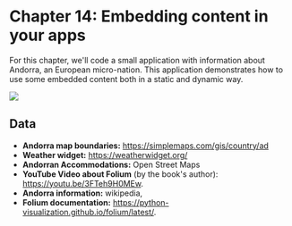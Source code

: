 # Chapter 14: Embedding content in your apps

For this chapter, we'll code a small application with information about Andorra, an European micro-nation. This application demonstrates how to use some embedded content both in a static and dynamic way.


![](./img/app.gif)

## Data

* **Andorra map boundaries:** https://simplemaps.com/gis/country/ad
* **Weather widget:** https://weatherwidget.org/
* **Andorran Accommodations:** Open Street Maps
* **YouTube Video about Folium** (by the book's author): https://youtu.be/3FTeh9H0MEw.
* **Andorra information:** wikipedia, 
* **Folium documentation:** https://python-visualization.github.io/folium/latest/. 